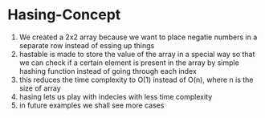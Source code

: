 # Hasing-Concept
1. We created a 2x2 array because we want to place negatie numbers in a separate row instead of essing up things
2. hastable is made to store the value of the array in a special way so that we can check if a certain element is present in the array by simple hashing function instead of going through each index
3. this reduces the time complexity to O(1) instead of O(n), where n is the size of array
4. hasing lets us play with indecies with less time complexity
5. in future examples we shall see more cases

